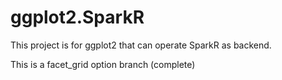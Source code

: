 # ggplot2.SparkR

This project is for ggplot2 that can operate SparkR as backend.

This is a facet_grid option branch (complete)
